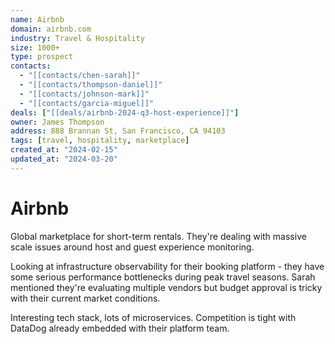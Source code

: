 ```yaml
---
name: Airbnb
domain: airbnb.com
industry: Travel & Hospitality
size: 1000+
type: prospect
contacts:
  - "[[contacts/chen-sarah]]"
  - "[[contacts/thompson-daniel]]"
  - "[[contacts/johnson-mark]]"
  - "[[contacts/garcia-miguel]]"
deals: ["[[deals/airbnb-2024-q3-host-experience]]"]
owner: James Thompson
address: 888 Brannan St, San Francisco, CA 94103
tags: [travel, hospitality, marketplace]
created_at: "2024-02-15"
updated_at: "2024-03-20"
---
```


# Airbnb

Global marketplace for short-term rentals. They're dealing with massive scale issues around host and guest experience monitoring.

Looking at infrastructure observability for their booking platform - they have some serious performance bottlenecks during peak travel seasons. Sarah mentioned they're evaluating multiple vendors but budget approval is tricky with their current market conditions.

Interesting tech stack, lots of microservices. Competition is tight with DataDog already embedded with their platform team.